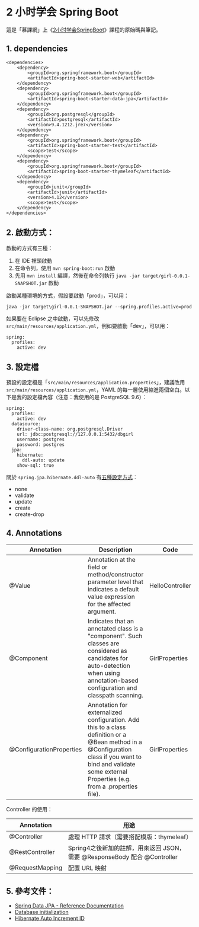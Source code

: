 # 2 小时学会 Spring Boot

這是「慕課網」上《[2小时学会SpringBoot](http://www.imooc.com/learn/767)》課程的原始碼與筆記。

## 1. dependencies


	<dependencies>
		<dependency>
			<groupId>org.springframework.boot</groupId>
			<artifactId>spring-boot-starter-web</artifactId>
		</dependency>
		<dependency>
			<groupId>org.springframework.boot</groupId>
			<artifactId>spring-boot-starter-data-jpa</artifactId>
		</dependency>
		<dependency>
			<groupId>org.postgresql</groupId>
			<artifactId>postgresql</artifactId>
			<version>9.4.1212.jre7</version>
		</dependency>
		<dependency>
			<groupId>org.springframework.boot</groupId>
			<artifactId>spring-boot-starter-test</artifactId>
			<scope>test</scope>
		</dependency>
		<dependency>
			<groupId>org.springframework.boot</groupId>
			<artifactId>spring-boot-starter-thymeleaf</artifactId>
		</dependency>
		<dependency>
			<groupId>junit</groupId>
			<artifactId>junit</artifactId>
			<version>4.12</version>
			<scope>test</scope>
		</dependency>
	</dependencies>


## 2. 啟動方式：

啟動的方式有三種：

  1. 在 IDE 裡頭啟動
  2. 在命令列，使用  `mvn spring-boot:run` 啟動
  3. 先用 `mvn install` 編譯，然後在命令列執行  `java -jar target/girl-0.0.1-SNAPSHOT.jar` 啟動

啟動某種環境的方式，假設要啟動「prod」，可以用：

	java -jar target\girl-0.0.1-SNAPSHOT.jar --spring.profiles.active=prod

如果要在 Eclipse 之中啟動，可以先修改 `src/main/resources/application.yml`，例如要啟動「dev」，可以用：

	spring:
	  profiles:
	    active: dev


## 3. 設定檔

預設的設定檔是「`src/main/resources/application.properties`」，建議改用 ` src/main/resources/application.yml`，YAML 的每一層使用縮進兩個空白。以下是我的設定檔內容（注意：我使用的是  PostgreSQL 9.6）：

	spring:
	  profiles:
	    active: dev
	  datasource:
	    driver-class-name: org.postgresql.Driver
	    url: jdbc:postgresql://127.0.0.1:5432/dbgirl
	    username: postgres
	    password: postgres
	  jpa:
	    hibernate:
	      ddl-auto: update
	    show-sql: true
 
關於 `spring.jpa.hibernate.ddl-auto` 有[五種設定方式](http://docs.spring.io/spring-boot/docs/current/reference/html/howto-database-initialization.html)：

  - none
  - validate
  - update
  - create
  - create-drop

## 4. Annotations


| Annotation                | Description                                   | Code                 |
|---------------------------|-----------------------------------------------|----------------------|
| @Value                    | Annotation at the field or method/constructor parameter level that indicates a default value expression for the affected argument.| HelloController |
| @Component                | Indicates that an annotated class is a "component". Such classes are considered as candidates for auto-detection when using annotation-based configuration and classpath scanning. | GirlProperties |
| @ConfigurationProperties  | Annotation for externalized configuration. Add this to a class definition or a @Bean method in a @Configuration class if you want to bind and validate some external Properties (e.g. from a .properties file). | GirlProperties |


Controller 的使用：

| Annotation           | 用途                                                                                                                                                                                            |
|----------------------|-------------------------------------------------------------------|
| @Controller          | 處理 HTTP 請求（需要搭配模版：thymeleaf）                                                                                          |
| @RestController      | Spring4之後新加的註解，用來返回 JSON，需要 @ResponseBody 配合 @Controller |
| @RequestMapping      | 配置 URL 映射                                                                                                                                                                     |


 
## 5. 參考文件：

  - [Spring Data JPA - Reference Documentation](http://docs.spring.io/spring-data/jpa/docs/current/reference/html/)
  - [Database initialization](http://docs.spring.io/spring-boot/docs/current/reference/html/howto-database-initialization.html)
  - [Hibernate Auto Increment ID](http://stackoverflow.com/questions/2011528/hibernate-auto-increment-id)

